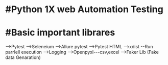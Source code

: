 # **#Python 1X web Automation Testing**

# #Basic important librares

-->Pytest
-->Seleneium
-->Allure pytest
-->Pytest HTML
-->xdist --Run parrlell execution 
-->Logging
-->Openpyxl---csv,excel
-->Faker Lib (Fake data Genaration)


